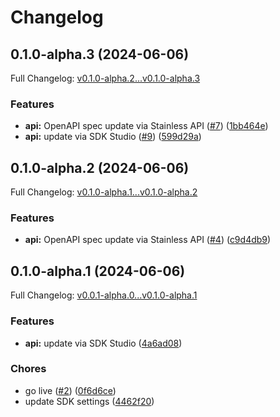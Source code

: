 # Changelog

## 0.1.0-alpha.3 (2024-06-06)

Full Changelog: [v0.1.0-alpha.2...v0.1.0-alpha.3](https://github.com/propulsion-ai/propulsionai-node/compare/v0.1.0-alpha.2...v0.1.0-alpha.3)

### Features

* **api:** OpenAPI spec update via Stainless API ([#7](https://github.com/propulsion-ai/propulsionai-node/issues/7)) ([1bb464e](https://github.com/propulsion-ai/propulsionai-node/commit/1bb464e8f3aa27a40e6378b4cb9409b48011af4d))
* **api:** update via SDK Studio ([#9](https://github.com/propulsion-ai/propulsionai-node/issues/9)) ([599d29a](https://github.com/propulsion-ai/propulsionai-node/commit/599d29a202e9ccbedff15c63305df4aa598b553f))

## 0.1.0-alpha.2 (2024-06-06)

Full Changelog: [v0.1.0-alpha.1...v0.1.0-alpha.2](https://github.com/propulsion-ai/propulsionai-node/compare/v0.1.0-alpha.1...v0.1.0-alpha.2)

### Features

* **api:** OpenAPI spec update via Stainless API ([#4](https://github.com/propulsion-ai/propulsionai-node/issues/4)) ([c9d4db9](https://github.com/propulsion-ai/propulsionai-node/commit/c9d4db9dc46b2821abbc8b00db6bfeebdc92274c))

## 0.1.0-alpha.1 (2024-06-06)

Full Changelog: [v0.0.1-alpha.0...v0.1.0-alpha.1](https://github.com/propulsion-ai/propulsionai-node/compare/v0.0.1-alpha.0...v0.1.0-alpha.1)

### Features

* **api:** update via SDK Studio ([4a6ad08](https://github.com/propulsion-ai/propulsionai-node/commit/4a6ad08ce3d45a1914e83ba4f81f69d6eb3f3d61))


### Chores

* go live ([#2](https://github.com/propulsion-ai/propulsionai-node/issues/2)) ([0f6d6ce](https://github.com/propulsion-ai/propulsionai-node/commit/0f6d6cedfd933f2c265a8959b1c31450e464ef67))
* update SDK settings ([4462f20](https://github.com/propulsion-ai/propulsionai-node/commit/4462f20ef7b89000c00b8b464e590d7820b7fa15))
